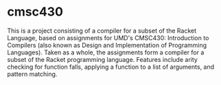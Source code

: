 # cmsc430
This is a project consisting of a compiler for a subset of the Racket Language, based on assignments for UMD's CMSC430: Introduction to Compilers (also known as Design and Implementation of Programming Languages). Taken as a whole, the assignments form a compiler for a subset of the Racket programming language. Features include arity checking for function falls, applying a function to a list of arguments, and pattern matching.
